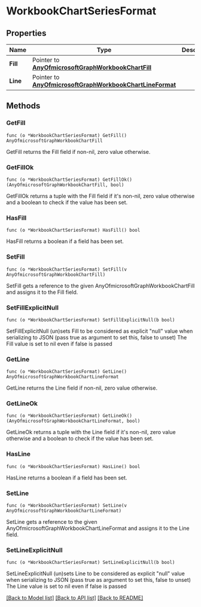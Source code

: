 # WorkbookChartSeriesFormat

## Properties

Name | Type | Description | Notes
------------ | ------------- | ------------- | -------------
**Fill** | Pointer to [**AnyOfmicrosoftGraphWorkbookChartFill**](anyOf&lt;microsoft.graph.workbookChartFill&gt;.md) |  | [optional] 
**Line** | Pointer to [**AnyOfmicrosoftGraphWorkbookChartLineFormat**](anyOf&lt;microsoft.graph.workbookChartLineFormat&gt;.md) |  | [optional] 

## Methods

### GetFill

`func (o *WorkbookChartSeriesFormat) GetFill() AnyOfmicrosoftGraphWorkbookChartFill`

GetFill returns the Fill field if non-nil, zero value otherwise.

### GetFillOk

`func (o *WorkbookChartSeriesFormat) GetFillOk() (AnyOfmicrosoftGraphWorkbookChartFill, bool)`

GetFillOk returns a tuple with the Fill field if it's non-nil, zero value otherwise
and a boolean to check if the value has been set.

### HasFill

`func (o *WorkbookChartSeriesFormat) HasFill() bool`

HasFill returns a boolean if a field has been set.

### SetFill

`func (o *WorkbookChartSeriesFormat) SetFill(v AnyOfmicrosoftGraphWorkbookChartFill)`

SetFill gets a reference to the given AnyOfmicrosoftGraphWorkbookChartFill and assigns it to the Fill field.

### SetFillExplicitNull

`func (o *WorkbookChartSeriesFormat) SetFillExplicitNull(b bool)`

SetFillExplicitNull (un)sets Fill to be considered as explicit "null" value
when serializing to JSON (pass true as argument to set this, false to unset)
The Fill value is set to nil even if false is passed
### GetLine

`func (o *WorkbookChartSeriesFormat) GetLine() AnyOfmicrosoftGraphWorkbookChartLineFormat`

GetLine returns the Line field if non-nil, zero value otherwise.

### GetLineOk

`func (o *WorkbookChartSeriesFormat) GetLineOk() (AnyOfmicrosoftGraphWorkbookChartLineFormat, bool)`

GetLineOk returns a tuple with the Line field if it's non-nil, zero value otherwise
and a boolean to check if the value has been set.

### HasLine

`func (o *WorkbookChartSeriesFormat) HasLine() bool`

HasLine returns a boolean if a field has been set.

### SetLine

`func (o *WorkbookChartSeriesFormat) SetLine(v AnyOfmicrosoftGraphWorkbookChartLineFormat)`

SetLine gets a reference to the given AnyOfmicrosoftGraphWorkbookChartLineFormat and assigns it to the Line field.

### SetLineExplicitNull

`func (o *WorkbookChartSeriesFormat) SetLineExplicitNull(b bool)`

SetLineExplicitNull (un)sets Line to be considered as explicit "null" value
when serializing to JSON (pass true as argument to set this, false to unset)
The Line value is set to nil even if false is passed

[[Back to Model list]](../README.md#documentation-for-models) [[Back to API list]](../README.md#documentation-for-api-endpoints) [[Back to README]](../README.md)



